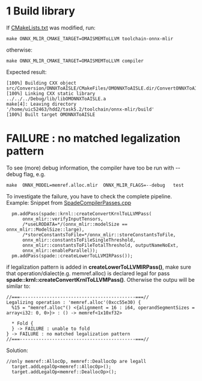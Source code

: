 
# 1 Build library

If [CMakeLists.txt](./CMakeLists.txt) was modified, run:  
```
make ONNX_MLIR_CMAKE_TARGET=OMAISMEMToLLVM toolchain-onnx-mlir
```
otherwise:  
```
make ONNX_MLIR_CMAKE_TARGET=OMAISMEMToLLVM compiler
```
Expected result:
```
[100%] Building CXX object src/Conversion/ONNXToAISLE/CMakeFiles/OMONNXToAISLE.dir/ConvertONNXToAISLE.cpp.o
[100%] Linking CXX static library ../../../Debug/lib/libOMONNXToAISLE.a
make[4]: Leaving directory '/home/uic52463/hdd2/task5.2/toolchain/onnx-mlir/build'
[100%] Built target OMONNXToAISLE
```
# FAILURE : no matched legalization pattern

To see (more) debug information, the compiler have too be run with --debug flag, e.g.
```
make  ONNX_MODEL=memref.alloc.mlir  ONNX_MLIR_FLAGS=--debug   test
```
To investigate the failure, you have to check the complete pipeline. 
Example:
Snippet from [SpadeCompilerPasses.cpp](../../Compiler/SpadeCompilerPasses.cpp)
```
  pm.addPass(spade::krnl::createConvertKrnlToLLVMPass(
      onnx_mlir::verifyInputTensors,
      /*useLRODATA=*/(onnx_mlir::modelSize == onnx_mlir::ModelSize::large),
      /*storeConstantsToFile=*/onnx_mlir::storeConstantsToFile,
      onnx_mlir::constantsToFileSingleThreshold,
      onnx_mlir::constantsToFileTotalThreshold, outputNameNoExt,
      onnx_mlir::enableParallel));
  pm.addPass(spade::createLowerToLLVMIRPass());
```
if legalization pattern is added in **createLowerToLLVMIRPass()**, make sure that operation/dialect(e.g. memref.alloc) is declared legal for pass **spade::krnl::createConvertKrnlToLLVMPass()**.
Otherwise the outpu will be similar to:  
```
//===-------------------------------------------===//
Legalizing operation : 'memref.alloc'(0xcc55e30) {
  %15 = "memref.alloc"() <{alignment = 16 : i64, operandSegmentSizes = array<i32: 0, 0>}> : () -> memref<1x10xf32>

  * Fold {
  } -> FAILURE : unable to fold
} -> FAILURE : no matched legalization pattern
//===-------------------------------------------===//
```
Solution:
```
//only memref::AllocOp, memref::DeallocOp are legall
  target.addLegalOp<memref::AllocOp>();
  target.addLegalOp<memref::DeallocOp>();

```